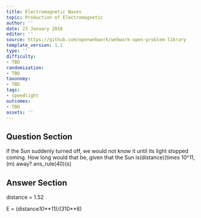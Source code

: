 ```yaml
---
title: Electromagnetic Waves
topic: Production of Electromagnetic
author: ''
date: 23 January 2018
editor: ''
source: https://github.com/openwebwork/webwork-open-problem-library
template_version: 1.1
type: ''
difficulty:
- TBD
randomization:
- TBD
taxonomy:
- TBD
tags:
- speedlight
outcomes:
- TBD
assets: ''
---
```


## Question Section 

If the Sun suddenly turned off, we would not know it until its light stopped coming. How long would that be, given that the Sun is(distance)(times 10^11,(m) away?
ans_rule(40)(s)



## Answer Section

distance = 1.52

E = (distance*10**11)/(3*10**8)